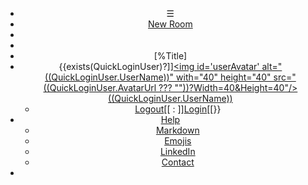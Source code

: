 ﻿<header id="header">
<nav>

* &#9776;
* [New Room](/Babel/Index.md)
* [](#)
* [](#)
* [%Title]
* {{exists(QuickLoginUser)?]][<img id='userAvatar' alt="((QuickLoginUser.UserName))" with="40" height="40" src="((QuickLoginUser.AvatarUrl ??? ""))?Width=40&Height=40"/> ((QuickLoginUser.UserName))](#)
	* [Logout](/Babel/LogOut.md)[[ : ]][Login](/Babel/Login.md)[[}}
* [Help](#)
	* [Markdown](/Markdown.md)
	* [Emojis](/Emojis.md)
	* [LinkedIn](https://www.linkedin.com/in/peterwaher/)
	* [Contact](https://waher.se/Feedback.md)
* [](#)

</nav>
</header>